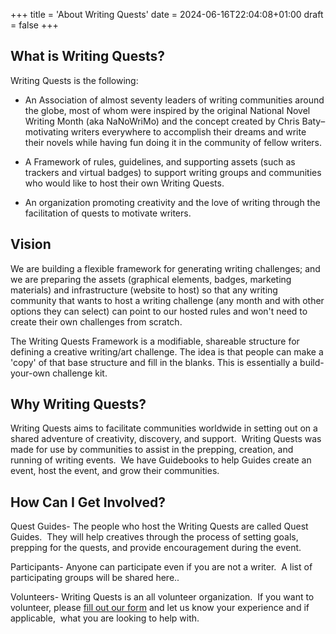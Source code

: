 +++
title = 'About Writing Quests'
date = 2024-06-16T22:04:08+01:00
draft = false
+++


## What is Writing Quests?<a id="what-is-writing-quests"></a>

Writing Quests is the following:

- An Association of almost seventy leaders of writing communities around the globe, most of whom were inspired by the original National Novel Writing Month (aka NaNoWriMo) and the concept created by Chris Baty–motivating writers everywhere to accomplish their dreams and write their novels while having fun doing it in the community of fellow writers.

- A Framework of rules, guidelines, and supporting assets (such as trackers and virtual badges) to support writing groups and communities who would like to host their own Writing Quests.

- An organization promoting creativity and the love of writing through the facilitation of quests to motivate writers.

## Vision<a id="writing-quests-vision"></a>

We are building a flexible framework for generating writing challenges; and we are preparing the assets (graphical elements, badges, marketing materials) and infrastructure (website to host) so that any writing community that wants to host a writing challenge (any month and with other options they can select) can point to our hosted rules and won't need to create their own challenges from scratch.

The Writing Quests Framework is a modifiable, shareable structure for defining a creative writing/art challenge. The idea is that people can make a 'copy' of that base structure and fill in the blanks. This is essentially a build-your-own challenge kit.

## Why Writing Quests?<a id="why-writing-quests"></a>

Writing Quests aims to facilitate communities worldwide in setting out on a shared adventure of creativity, discovery, and support.  Writing Quests was made for use by communities to assist in the prepping, creation, and running of writing events.  We have Guidebooks to help Guides create an event, host the event, and grow their communities. 

## How Can I Get Involved?<a id="how-can-i-get-involved"></a>

Quest Guides- The people who host the Writing Quests are called Quest Guides.  They will help creatives through the process of setting goals, prepping for the quests, and provide encouragement during the event. 

Participants- Anyone can participate even if you are not a writer.  A list of participating groups will be shared here.. 

Volunteers- Writing Quests is an all volunteer organization.  If you want to volunteer, please [fill out our form](/get-involved/help/) and let us know your experience and if applicable,  what you are looking to help with.
